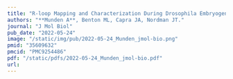 ```yaml
---
title: "R-loop Mapping and Characterization During Drosophila Embryogenesis Reveals Developmental Plasticity in R-loop Signatures"
authors: "**Munden A**, Benton ML, Capra JA, Nordman JT."
journal: "J Mol Biol"
pub_date: "2022-05-24"
image: "/static/img/pub/2022-05-24_Munden_jmol-bio.png"
pmid: "35609632"
pmcid: "PMC9254486"
pdf: "/static/pdfs/2022-05-24_Munden_jmol-bio.pdf"
url: 
---
```

